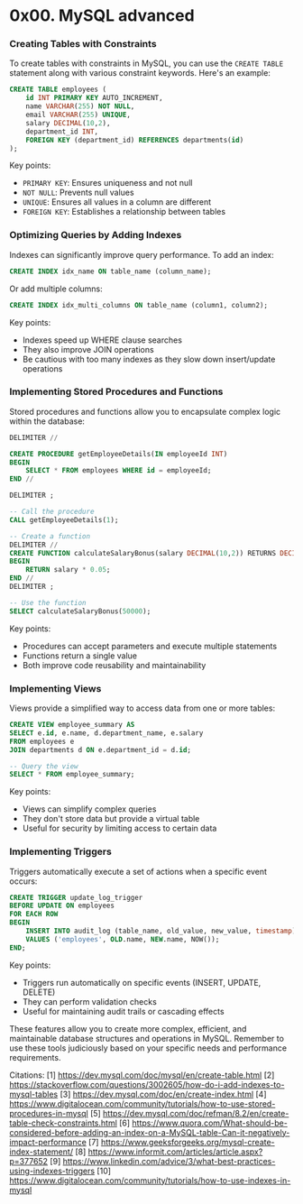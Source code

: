 # 0x00. MySQL advanced
### Creating Tables with Constraints

To create tables with constraints in MySQL, you can use the `CREATE TABLE` statement along with various constraint keywords. Here's an example:

```sql
CREATE TABLE employees (
    id INT PRIMARY KEY AUTO_INCREMENT,
    name VARCHAR(255) NOT NULL,
    email VARCHAR(255) UNIQUE,
    salary DECIMAL(10,2),
    department_id INT,
    FOREIGN KEY (department_id) REFERENCES departments(id)
);
```

Key points:
- `PRIMARY KEY`: Ensures uniqueness and not null
- `NOT NULL`: Prevents null values
- `UNIQUE`: Ensures all values in a column are different
- `FOREIGN KEY`: Establishes a relationship between tables

### Optimizing Queries by Adding Indexes

Indexes can significantly improve query performance. To add an index:

```sql
CREATE INDEX idx_name ON table_name (column_name);
```

Or add multiple columns:

```sql
CREATE INDEX idx_multi_columns ON table_name (column1, column2);
```

Key points:
- Indexes speed up WHERE clause searches
- They also improve JOIN operations
- Be cautious with too many indexes as they slow down insert/update operations

### Implementing Stored Procedures and Functions

Stored procedures and functions allow you to encapsulate complex logic within the database:

```sql
DELIMITER //

CREATE PROCEDURE getEmployeeDetails(IN employeeId INT)
BEGIN
    SELECT * FROM employees WHERE id = employeeId;
END //

DELIMITER ;

-- Call the procedure
CALL getEmployeeDetails(1);

-- Create a function
DELIMITER //
CREATE FUNCTION calculateSalaryBonus(salary DECIMAL(10,2)) RETURNS DECIMAL(10,2)
BEGIN
    RETURN salary * 0.05;
END //
DELIMITER ;

-- Use the function
SELECT calculateSalaryBonus(50000);
```

Key points:
- Procedures can accept parameters and execute multiple statements
- Functions return a single value
- Both improve code reusability and maintainability

### Implementing Views

Views provide a simplified way to access data from one or more tables:

```sql
CREATE VIEW employee_summary AS
SELECT e.id, e.name, d.department_name, e.salary
FROM employees e
JOIN departments d ON e.department_id = d.id;

-- Query the view
SELECT * FROM employee_summary;
```

Key points:
- Views can simplify complex queries
- They don't store data but provide a virtual table
- Useful for security by limiting access to certain data

### Implementing Triggers

Triggers automatically execute a set of actions when a specific event occurs:

```sql
CREATE TRIGGER update_log_trigger
BEFORE UPDATE ON employees
FOR EACH ROW
BEGIN
    INSERT INTO audit_log (table_name, old_value, new_value, timestamp)
    VALUES ('employees', OLD.name, NEW.name, NOW());
END;
```

Key points:
- Triggers run automatically on specific events (INSERT, UPDATE, DELETE)
- They can perform validation checks
- Useful for maintaining audit trails or cascading effects

These features allow you to create more complex, efficient, and maintainable database structures and operations in MySQL. Remember to use these tools judiciously based on your specific needs and performance requirements.

Citations:
[1] https://dev.mysql.com/doc/mysql/en/create-table.html
[2] https://stackoverflow.com/questions/3002605/how-do-i-add-indexes-to-mysql-tables
[3] https://dev.mysql.com/doc/en/create-index.html
[4] https://www.digitalocean.com/community/tutorials/how-to-use-stored-procedures-in-mysql
[5] https://dev.mysql.com/doc/refman/8.2/en/create-table-check-constraints.html
[6] https://www.quora.com/What-should-be-considered-before-adding-an-index-on-a-MySQL-table-Can-it-negatively-impact-performance
[7] https://www.geeksforgeeks.org/mysql-create-index-statement/
[8] https://www.informit.com/articles/article.aspx?p=377652
[9] https://www.linkedin.com/advice/3/what-best-practices-using-indexes-triggers
[10] https://www.digitalocean.com/community/tutorials/how-to-use-indexes-in-mysql
